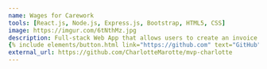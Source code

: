 ```yaml
---
name: Wages for Carework
tools: [React.js, Node.js, Express.js, Bootstrap, HTML5, CSS]
image: https://imgur.com/6tNthMz.jpg
description: Full-stack Web App that allows users to create an invoice for the unpaid/invisible labor they are doing in their daily life, enter demographic data, and view statistics about the entered invoices, choosing parameters.
{% include elements/button.html link="https://github.com" text="GitHub" style="outline-dark" size="sm" %}
external_url: https://github.com/CharlotteMarotte/mvp-charlotte
---
```

